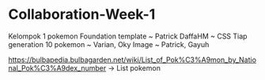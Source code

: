 # Collaboration-Week-1
Kelompok 1 pokemon
Foundation template ~ Patrick
DaffaHM ~ CSS
Tiap generation 10 pokemon ~ Varian, Oky
Image ~ Patrick, Gayuh


https://bulbapedia.bulbagarden.net/wiki/List_of_Pok%C3%A9mon_by_National_Pok%C3%A9dex_number -> List pokemon
